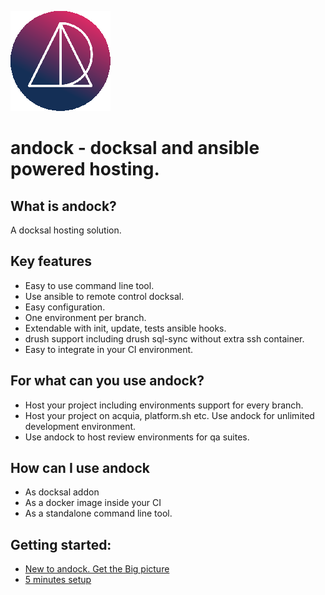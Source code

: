 ![alt text](images/logo_circle.png "andock")
# andock - docksal and ansible powered hosting.

## What is andock?
A docksal hosting solution.<br>

## Key features
* Easy to use command line tool.
* Use ansible to remote control docksal.
* Easy configuration.
* One environment per branch.
* Extendable with init, update, tests ansible hooks.
* drush support including drush sql-sync without extra ssh container.
* Easy to integrate in your CI environment.

## For what can you use andock?
* Host your project including environments support for every branch.
* Host your project on acquia, platform.sh etc. Use andock for unlimited development environment.
* Use andock to host review environments for qa suites. 

## How can I use andock
* As docksal addon
* As a docker image inside your CI
* As a standalone command line tool.


## Getting started:
* [New to andock. Get the Big picture](big-picture/introduction.md)
* [5 minutes setup](getting-started/docksal.md)



